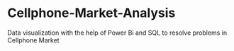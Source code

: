 # Cellphone-Market-Analysis
Data visualization with the help of Power Bi and SQL to resolve problems in Cellphone Market
